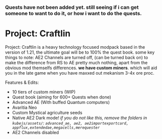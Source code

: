 ### Quests have not been added yet. still seeing if i can get someone to want to do it, or how i want to do the quests.




# Project: Craftlin


Project: Craftlin is a heavy technology focused modpack based in the version of 1.21, the ultimate goal will be to 100% the quest book. some key things to note: AE2 Channels are turned off, (can be turned back on) to make the difference from RS to AE pretty much nothing, apart from the obvious mod themselfs differences. **we have custom miners**. which will aid you in the late game when you have maxxed out mekanism 3-4x ore proc.

Features & Edits:
* 10 tiers of custom miners (WIP)
* Quest book (aiming  for 600+ Quests when done)
* Advanced AE (With buffed Quantum computers)
* Avaritia Neo
* Custom Mystical agriculture seeds
* Native AE2 Dark mode! *if you do not like this, remove the folders in `kubejs/assets/`: `advanced_ae, ae2, ae2importexportcard, appflux,extendedae,megacells,merequester`*
* AE2 Channels disabled
